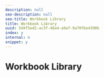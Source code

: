 ```yaml
---
description: null
seo-description: null
seo-title: Workbook Library
title: Workbook Library
uuid: 5d4f5ed2-ac3f-48a4-a9af-9a70fbe4390b
index: y
internal: n
snippet: y
---
```


# Workbook Library

